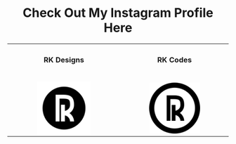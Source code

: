 <H1 align="center">Check Out My Instagram Profile Here</H1>

<table style="width:100%">
  <tr>
    <th style="text-align:center"><H3>RK Designs</H3></th>
    <th style="text-align:center"><H3>RK Codes</H3></th>
  </tr>
  <tr>
    <td style="text-align:center">
    <br>
    <a href="https://www.instagram.com/rk01.designs/">
    <img src="images/ig_rkd.png" alt="instagram" width="50%" align="center">
    </a>
    </td>
    <td style="text-align:center">
    <br>
    <a href="https://www.instagram.com/rk01.codes/">
    <img src="images/ig_rkc.png" alt="instagram" width="50%" align="center"></td>
    </a>
  </tr>
</table>
